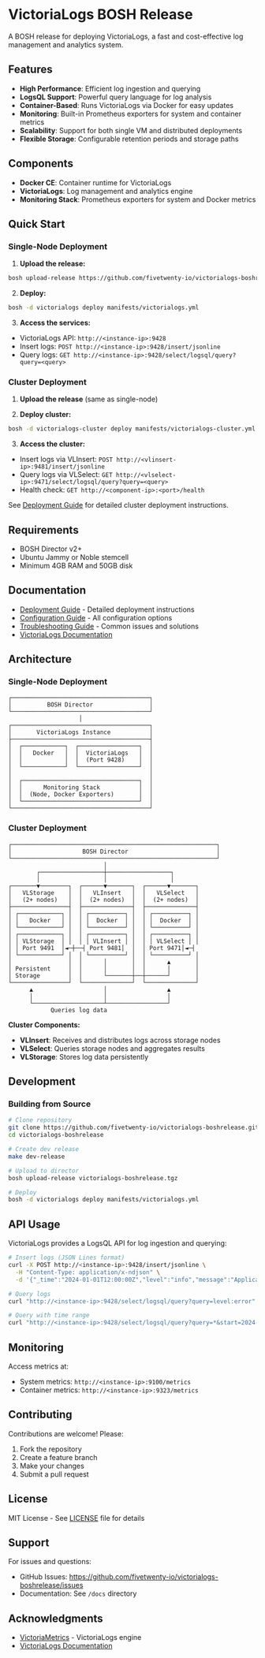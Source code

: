 # VictoriaLogs BOSH Release

A BOSH release for deploying VictoriaLogs, a fast and cost-effective log management and analytics system.

## Features

- **High Performance**: Efficient log ingestion and querying
- **LogsQL Support**: Powerful query language for log analysis
- **Container-Based**: Runs VictoriaLogs via Docker for easy updates
- **Monitoring**: Built-in Prometheus exporters for system and container metrics
- **Scalability**: Support for both single VM and distributed deployments
- **Flexible Storage**: Configurable retention periods and storage paths

## Components

- **Docker CE**: Container runtime for VictoriaLogs
- **VictoriaLogs**: Log management and analytics engine
- **Monitoring Stack**: Prometheus exporters for system and Docker metrics

## Quick Start

### Single-Node Deployment

1. **Upload the release:**
```bash
bosh upload-release https://github.com/fivetwenty-io/victorialogs-boshrelease/releases/download/latest/victorialogs.tgz
```

2. **Deploy:**
```bash
bosh -d victorialogs deploy manifests/victorialogs.yml
```

3. **Access the services:**
- VictoriaLogs API: `http://<instance-ip>:9428`
- Insert logs: `POST http://<instance-ip>:9428/insert/jsonline`
- Query logs: `GET http://<instance-ip>:9428/select/logsql/query?query=<query>`

### Cluster Deployment

1. **Upload the release** (same as single-node)

2. **Deploy cluster:**
```bash
bosh -d victorialogs-cluster deploy manifests/victorialogs-cluster.yml
```

3. **Access the cluster:**
- Insert logs via VLInsert: `POST http://<vlinsert-ip>:9481/insert/jsonline`
- Query logs via VLSelect: `GET http://<vlselect-ip>:9471/select/logsql/query?query=<query>`
- Health check: `GET http://<component-ip>:<port>/health`

See [Deployment Guide](docs/deployment.md) for detailed cluster deployment instructions.

## Requirements

- BOSH Director v2+
- Ubuntu Jammy or Noble stemcell
- Minimum 4GB RAM and 50GB disk

## Documentation

- [Deployment Guide](docs/deployment.md) - Detailed deployment instructions
- [Configuration Guide](docs/configuration.md) - All configuration options
- [Troubleshooting Guide](docs/troubleshooting.md) - Common issues and solutions
- [VictoriaLogs Documentation](https://docs.victoriametrics.com/victorialogs)

## Architecture

### Single-Node Deployment

```
┌───────────────────────────────────────┐
│          BOSH Director                │
└───────────────────────────────────────┘
                    │
┌───────────────────────────────────────┐
│       VictoriaLogs Instance           │
├───────────────────────────────────────┤
│  ┌────────────┐  ┌─────────────────┐  │
│  │   Docker   │  │  VictoriaLogs   │  │
│  │            │  │  (Port 9428)    │  │
│  └────────────┘  └─────────────────┘  │
│                                       │
│  ┌─────────────────────────────────┐  │
│  │      Monitoring Stack           │  │
│  │  (Node, Docker Exporters)       │  │
│  └─────────────────────────────────┘  │
└───────────────────────────────────────┘
```

### Cluster Deployment

```
┌──────────────────────────────────────────────────────────┐
│                    BOSH Director                         │
└──────────────────────────────────────────────────────────┘
                           │
        ┌──────────────────┼──────────────────┐
        │                  │                  │
┌───────▼────────┐  ┌──────▼───────┐  ┌──────▼───────┐
│   VLStorage    │  │   VLInsert   │  │   VLSelect   │
│   (2+ nodes)   │  │  (2+ nodes)  │  │  (2+ nodes)  │
├────────────────┤  ├──────────────┤  ├──────────────┤
│ ┌────────────┐ │  │ ┌──────────┐ │  │ ┌──────────┐ │
│ │   Docker   │ │  │ │  Docker  │ │  │ │  Docker  │ │
│ └────────────┘ │  │ └──────────┘ │  │ └──────────┘ │
│ ┌────────────┐ │  │ ┌──────────┐ │  │ ┌──────────┐ │
│ │ VLStorage  │ │  │ │ VLInsert │ │  │ │ VLSelect │ │
│ │ Port 9491  │◄─┼──┤ Port 9481│  │  │ Port 9471│◄─┤
│ └────────────┘ │  │ └──────────┘ │  │ └──────────┘ │
│                │  │      │       │  │      ▲       │
│ Persistent     │  │      │       │  │      │       │
│ Storage        │  │      └───────┼──┼──────┘       │
└────────────────┘  └──────────────┘  └──────────────┘
      ▲                    │                 ▲
      │                    │                 │
      └────────────────────┴─────────────────┘
            Queries log data
```

**Cluster Components:**
- **VLInsert**: Receives and distributes logs across storage nodes
- **VLSelect**: Queries storage nodes and aggregates results
- **VLStorage**: Stores log data persistently

## Development

### Building from Source

```bash
# Clone repository
git clone https://github.com/fivetwenty-io/victorialogs-boshrelease.git
cd victorialogs-boshrelease

# Create dev release
make dev-release

# Upload to director
bosh upload-release victorialogs-boshrelease.tgz

# Deploy
bosh -d victorialogs deploy manifests/victorialogs.yml
```

## API Usage

VictoriaLogs provides a LogsQL API for log ingestion and querying:

```bash
# Insert logs (JSON Lines format)
curl -X POST http://<instance-ip>:9428/insert/jsonline \
  -H "Content-Type: application/x-ndjson" \
  -d '{"_time":"2024-01-01T12:00:00Z","level":"info","message":"Application started"}'

# Query logs
curl "http://<instance-ip>:9428/select/logsql/query?query=level:error"

# Query with time range
curl "http://<instance-ip>:9428/select/logsql/query?query=*&start=2024-01-01T00:00:00Z&end=2024-01-02T00:00:00Z"
```

## Monitoring

Access metrics at:
- System metrics: `http://<instance-ip>:9100/metrics`
- Container metrics: `http://<instance-ip>:9323/metrics`

## Contributing

Contributions are welcome! Please:

1. Fork the repository
2. Create a feature branch
3. Make your changes
4. Submit a pull request

## License

MIT License - See [LICENSE](LICENSE) file for details

## Support

For issues and questions:
- GitHub Issues: https://github.com/fivetwenty-io/victorialogs-boshrelease/issues
- Documentation: See `/docs` directory

## Acknowledgments

- [VictoriaMetrics](https://victoriametrics.com) - VictoriaLogs engine
- [VictoriaLogs Documentation](https://docs.victoriametrics.com/victorialogs)
